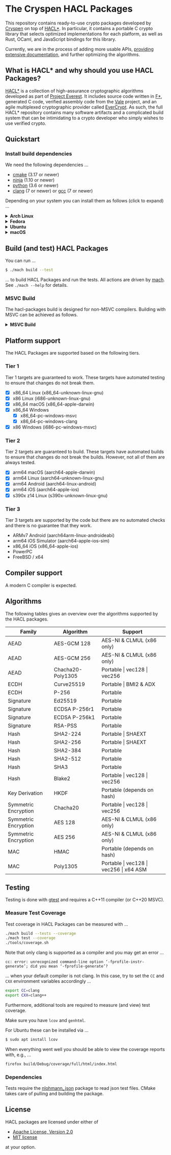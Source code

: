 # The Cryspen HACL Packages

This repository contains ready-to-use crypto packages developed by [Cryspen] on top of [HACL*].
In particular, it contains a portable C crypto library that selects optimized implementations for each platform,
as well as Rust, OCaml, and JavaScript bindings for this library.

Currently, we are in the process of adding more usable APIs, [providing extensive documentation](https://cryspen.com/hacl-packages/), and further optimizing the algorithms.

## What is HACL\* and why should you use HACL Packages?

[HACL*] is a collection of high-assurance cryptographic algorithms developed as part of [Project Everest].
It includes source code written in [F*], generated C code, verified assembly code from the [Vale] project, and an agile multiplexed cryptographic provider called [EverCrypt].
As such, the full HACL\* repository contains many software artifacts and a complicated build system that can be intimidating to a crypto developer who simply wishes to use verified crypto.

## Quickstart

### Install build dependencies

We need the following dependencies ...

- [cmake] (3.17 or newer)
- [ninja] (1.10 or newer)
- [python] (3.6 or newer)
- [clang] (7 or newer) or [gcc] (7 or newer)

Depending on your system you can install them as follows (click to expand) ...

<details>
  <summary><b>Arch Linux</b></summary>

```sh
$ sudo pacman -S cmake ninja python

# Either of ...
$ sudo pacman -S clang
$ sudo pacman -S gcc
```
</details>

<details>
  <summary><b>Fedora</b></summary>

```sh
$ sudo dnf install cmake ninja-build python3

# Either of ...
$ sudo dnf install clang
$ sudo dnf install gcc
```
</details>

<details>
  <summary><b>Ubuntu</b></summary>

```sh
$ sudo apt install cmake ninja-build python3

# Either of ...
$ sudo apt install clang
$ sudo apt install gcc
```
</details>

<details>
  <summary><b>macOS</b></summary>

```sh
$ brew install cmake ninja python

# Either of ...
$ brew install llvm
$ brew install gcc
```
</details>

## Build (and test) HACL Packages

You can run ...

```sh
$ ./mach build --test
```

... to build HACL Packages and run the tests. All actions are driven by [mach]. See `./mach --help` for details.

### MSVC Build

The hacl-packages build is designed for non-MSVC compilers.
Building with MSVC can be achieved as follows.


<details>
  <summary><b>MSVC Build</b></summary>

```powershell
# Setup build directory
mkdir build
cp config\default_config_msvc.cmake build\config.cmake
cp config\default_config_msvc.h build\config.h

# Build
# Use  --config Release in the build for release mode
cmake -B build -DBUILD_LIBCRUX=1 -G "Visual Studio 17 2022" -A x64 -DUSE_MSVC=1 -DENABLE_TESTS=ON -DENABLE_BENCHMARKS=ON
cd build
cmake --build build
```
</details>

## Platform support

The HACL Packages are supported based on the following tiers.

### Tier 1

Tier 1 targets are guaranteed to work. These targets have automated testing to
ensure that changes do not break them.

- [x] x86_64 Linux (x86_64-unknown-linux-gnu)
- [x] x86 Linux (i686-unknown-linux-gnu)
- [x] x86_64 macOS (x86_64-apple-darwin)
- [x] x86_64 Windows
  - [x] x86_64-pc-windows-msvc
  - [x] x86_64-pc-windows-clang
- [x] x86 Windows (i686-pc-windows-msvc)

### Tier 2

Tier 2 targets are guaranteed to build.
These targets have automated builds to ensure that changes do not break the
builds. However, not all of them are always tested.

- [x] arm64 macOS (aarch64-apple-darwin)
- [x] arm64 Linux (aarch64-unknown-linux-gnu)
- [x] arm64 Android (aarch64-linux-android)
- [x] arm64 iOS (aarch64-apple-ios)
- [x] s390x z14 Linux (s390x-unknown-linux-gnu)

### Tier 3

Tier 3 targets are supported by the code but there are no automated checks and
there is no guarantee that they work.

- ARMv7 Android (aarch64arm-linux-androideabi)
- arm64 iOS Simulator (aarch64-apple-ios-sim)
- x86_64 iOS (x86_64-apple-ios)
- PowerPC
- FreeBSD / x64

## Compiler support

<!-- When using the `c89` edition of HACL GCC 4.8 and up are supported.
In any other case a modern C compiler is expected. -->

A modern C compiler is expected.

## Algorithms

The following tables gives an overview over the algorithms supported by the HACL
packages.

| Family               | Algorithm         | Support                                 |
| -------------------- | ----------------- | --------------------------------------- |
| AEAD                 | AES-GCM 128       | AES-NI & CLMUL (x86 only)               |
| AEAD                 | AES-GCM 256       | AES-NI & CLMUL (x86 only)               |
| AEAD                 | Chacha20-Poly1305 | Portable \| vec128 \| vec256            |
| ECDH                 | Curve25519        | Portable \| BMI2 & ADX                  |
| ECDH                 | P-256             | Portable                                |
| Signature            | Ed25519           | Portable                                |
| Signature            | ECDSA P-256r1     | Portable                                |
| Signature            | ECDSA P-256k1     | Portable                                |
| Signature            | RSA-PSS           | Portable                                |
| Hash                 | SHA2-224          | Portable \| SHAEXT                      |
| Hash                 | SHA2-256          | Portable \| SHAEXT                      |
| Hash                 | SHA2-384          | Portable                                |
| Hash                 | SHA2-512          | Portable                                |
| Hash                 | SHA3              | Portable                                |
| Hash                 | Blake2            | Portable \| vec128 \| vec256            |
| Key Derivation       | HKDF              | Portable (depends on hash)              |
| Symmetric Encryption | Chacha20          | Portable \| vec128 \| vec256            |
| Symmetric Encryption | AES 128           | AES-NI & CLMUL (x86 only)               |
| Symmetric Encryption | AES 256           | AES-NI & CLMUL (x86 only)               |
| MAC                  | HMAC              | Portable (depends on hash)              |
| MAC                  | Poly1305          | Portable \| vec128 \| vec256 \| x64 ASM |

## Testing

Testing is done with [gtest] and requires a C++11 compiler (or C++20 MSVC).

### Measure Test Coverage

Test coverage in HACL Packages can be measured with ...

```sh
./mach build --tests --coverage
./mach test --coverage
./tools/coverage.sh
```

Note that only clang is supported as a compiler and you may get an error ...

```
cc: error: unrecognized command-line option ‘-fprofile-instr-generate’; did you mean ‘-fprofile-generate’?
```

... when your default compiler is not clang.
In this case, try to set the `CC` and `CXX` environment variables accordingly ...

```sh
export CC=clang
export CXX=clang++
```

Furthermore, additional tools are required to measure (and view) test coverage.

Make sure you have `lcov` and `genhtml`.

For Ubuntu these can be installed via ...

```sh
$ sudo apt install lcov
```

When everything went well you should be able to view the coverage reports with, e.g., ...

```sh
firefox build/Debug/coverage/full/html/index.html
```

### Dependencies

Tests require the [nlohmann_json] package to read json test files.
CMake takes care of pulling and building the package.

## License

HACL packages are licensed under either of

- [Apache License, Version 2.0](http://www.apache.org/licenses/LICENSE-2.0)
- [MIT license](http://opensource.org/licenses/MIT)

at your option.

[//]: # "links"
[cryspen]: https://www.cryspen.com/
[cmake]: https://cmake.org/
[ninja]: https://ninja-build.org/
[clang]: https://clang.llvm.org/
[gcc]: https://gcc.gnu.org/
[mach]: ./mach
[gtest]: https://google.github.io/googletest/
[nlohmann_json]: https://github.com/nlohmann/json
[hacl*]: https://hacl-star.github.io
[f*]: https://fstar-lang.org
[vale]: https://hacl-star.github.io/HaclValeEverCrypt.html
[evercrypt]: https://hacl-star.github.io/HaclValeEverCrypt.html
[status]: https://img.shields.io/badge/status-beta-orange.svg?style=for-the-badge
[project everest]: https://project-everest.github.io/
[python]: https://www.python.org/
